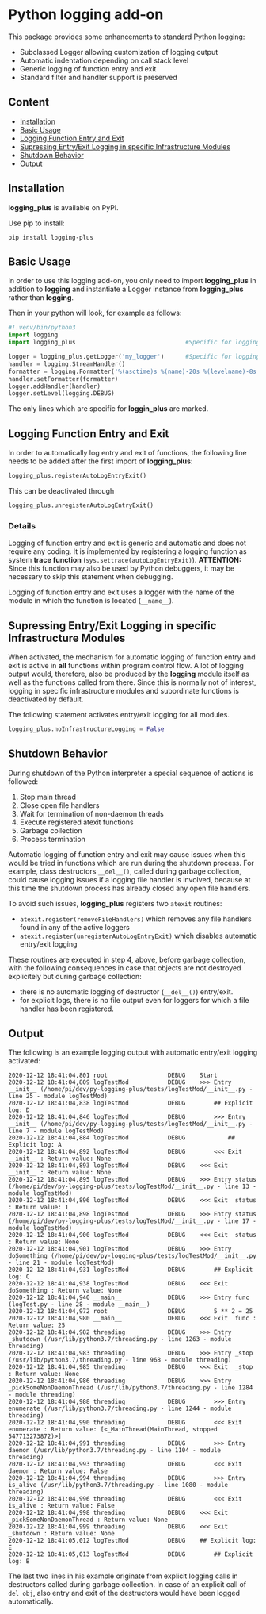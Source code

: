 # Python logging add-on

This package provides some enhancements to standard Python logging:

- Subclassed Logger allowing customization of logging output
- Automatic indentation depending on call stack level
- Generic logging of function entry and exit
- Standard filter and handler support is preserved

## Content

- [Installation](#installation)
- [Basic Usage](#basic-usage)
- [Logging Function Entry and Exit](#logging-function-entry-and-exit)
- [Supressing Entry/Exit Logging in specific Infrastructure Modules](#supressing-entryexit-logging-in-specific-infrastructure-modules)
- [Shutdown Behavior](#shutdown-behavior)
- [Output](#output)

## Installation

__logging_plus__ is available on PyPI.

Use pip to install:

```shell
pip install logging-plus
```

## Basic Usage

In order to use this logging add-on, you only need to import __logging_plus__ in addition to __logging__
and instantiate a Logger instance from __logging_plus__ rather than __logging__.

Then in your python will look, for example as follows:

```python
#!.venv/bin/python3
import logging
import logging_plus                               #Specific for logging_plus

logger = logging_plus.getLogger('my_logger')      #Specific for logging_plus
handler = logging.StreamHandler()
formatter = logging.Formatter('%(asctime)s %(name)-20s %(levelname)-8s %(message)s')
handler.setFormatter(formatter)
logger.addHandler(handler)
logger.setLevel(logging.DEBUG)
```

The only lines which are specific for __loggin_plus__ are marked.

## Logging Function Entry and Exit

In order to automatically log entry and exit of functions, the following line needs to be added after the first import of __logging_plus__:

```python
logging_plus.registerAutoLogEntryExit()
```

This can be deactivated through

```python
logging_plus.unregisterAutoLogEntryExit()
```

### Details

Logging of function entry and exit is generic and automatic and does not require any coding.
It is implemented by registering a logging function as system __trace function__ (```sys.settrace(autoLogEntryExit)```).
__ATTENTION:__ Since this function may also be used by Python debuggers, it may be necessary to skip this statement when debugging.

Logging of function entry and exit uses a logger with the name of the module in which the function is located (```__name__```).

## Supressing Entry/Exit Logging in specific Infrastructure Modules

When activated, the mechanism for automatic logging of function entry and exit is active in __all__ functions within program control flow.
A lot of logging output would, therefore, also be produced by the __logging__ module itself as well as the functions called from there.
Since this is normally not of interest, logging in specific infrastructure modules and subordinate functions is deactivated by default.

The following statement activates entry/exit logging for all modules.

```python
logging_plus.noInfrastructureLogging = False
```

## Shutdown Behavior

During shutdown of the Python interpreter a special sequence of actions is followed:

1. Stop main thread
2. Close open file handlers
3. Wait for termination of non-daemon threads
4. Execute registered atexit functions
5. Garbage collection
6. Process termination

Automatic logging of function entry and exit may cause issues when this would be tried in functions which are run during the shutdown process.
For example, class destructors ```__del__()```, called during garbage collection, could cause logging issues if a logging file handler is involved, because at this time the shutdown process has already closed any open file handlers.

To avoid such issues, __logging_plus__ registers two ```atexit``` routines:

- ```atexit.register(removeFileHandlers)```
which removes any file handlers found in any of the active loggers
- ```atexit.register(unregisterAutoLogEntryExit)```
which disables automatic entry/exit logging

These routines are executed in step 4, above, before garbage collection, with the following consequences in case that objects are not destroyed explicitely but during garbage collection:

- there is no automatic logging of destructor (```__del__()```) entry/exit.
- for explicit logs, there is no file output even for loggers for which a file handler has been registered.


## Output

The following is an example logging output with automatic entry/exit logging activated:

```shell
2020-12-12 18:41:04,801 root                 DEBUG    Start
2020-12-12 18:41:04,809 logTestMod           DEBUG    >>> Entry __init__ (/home/pi/dev/py-logging-plus/tests/logTestMod/__init__.py - line 25 - module logTestMod)
2020-12-12 18:41:04,838 logTestMod           DEBUG        ## Explicit log: D
2020-12-12 18:41:04,846 logTestMod           DEBUG        >>> Entry __init__ (/home/pi/dev/py-logging-plus/tests/logTestMod/__init__.py - line 7 - module logTestMod)
2020-12-12 18:41:04,884 logTestMod           DEBUG            ## Explicit log: A
2020-12-12 18:41:04,892 logTestMod           DEBUG        <<< Exit  __init__ : Return value: None
2020-12-12 18:41:04,893 logTestMod           DEBUG    <<< Exit  __init__ : Return value: None
2020-12-12 18:41:04,895 logTestMod           DEBUG    >>> Entry status (/home/pi/dev/py-logging-plus/tests/logTestMod/__init__.py - line 13 - module logTestMod)
2020-12-12 18:41:04,896 logTestMod           DEBUG    <<< Exit  status : Return value: 1
2020-12-12 18:41:04,898 logTestMod           DEBUG    >>> Entry status (/home/pi/dev/py-logging-plus/tests/logTestMod/__init__.py - line 17 - module logTestMod)
2020-12-12 18:41:04,900 logTestMod           DEBUG    <<< Exit  status : Return value: None
2020-12-12 18:41:04,901 logTestMod           DEBUG    >>> Entry doSomething (/home/pi/dev/py-logging-plus/tests/logTestMod/__init__.py - line 21 - module logTestMod)
2020-12-12 18:41:04,931 logTestMod           DEBUG        ## Explicit log: C
2020-12-12 18:41:04,938 logTestMod           DEBUG    <<< Exit  doSomething : Return value: None
2020-12-12 18:41:04,940 __main__             DEBUG    >>> Entry func (logTest.py - line 28 - module __main__)
2020-12-12 18:41:04,972 root                 DEBUG        5 ** 2 = 25
2020-12-12 18:41:04,980 __main__             DEBUG    <<< Exit  func : Return value: 25
2020-12-12 18:41:04,982 threading            DEBUG    >>> Entry _shutdown (/usr/lib/python3.7/threading.py - line 1263 - module threading)
2020-12-12 18:41:04,983 threading            DEBUG    >>> Entry _stop (/usr/lib/python3.7/threading.py - line 968 - module threading)
2020-12-12 18:41:04,985 threading            DEBUG    <<< Exit  _stop : Return value: None
2020-12-12 18:41:04,986 threading            DEBUG    >>> Entry _pickSomeNonDaemonThread (/usr/lib/python3.7/threading.py - line 1284 - module threading)
2020-12-12 18:41:04,988 threading            DEBUG        >>> Entry enumerate (/usr/lib/python3.7/threading.py - line 1244 - module threading)
2020-12-12 18:41:04,990 threading            DEBUG        <<< Exit  enumerate : Return value: [<_MainThread(MainThread, stopped 547713273872)>]
2020-12-12 18:41:04,991 threading            DEBUG        >>> Entry daemon (/usr/lib/python3.7/threading.py - line 1104 - module threading)
2020-12-12 18:41:04,993 threading            DEBUG        <<< Exit  daemon : Return value: False
2020-12-12 18:41:04,994 threading            DEBUG        >>> Entry is_alive (/usr/lib/python3.7/threading.py - line 1080 - module threading)
2020-12-12 18:41:04,996 threading            DEBUG        <<< Exit  is_alive : Return value: False
2020-12-12 18:41:04,998 threading            DEBUG    <<< Exit  _pickSomeNonDaemonThread : Return value: None
2020-12-12 18:41:04,999 threading            DEBUG    <<< Exit  _shutdown : Return value: None
2020-12-12 18:41:05,012 logTestMod           DEBUG    ## Explicit log: E
2020-12-12 18:41:05,013 logTestMod           DEBUG        ## Explicit log: B
```

The last two lines in his example originate from explicit logging calls in destructors called during garbage collection.
In case of an explicit call of ```del obj```, also entry and exit of the destructors would have been logged automatically.
